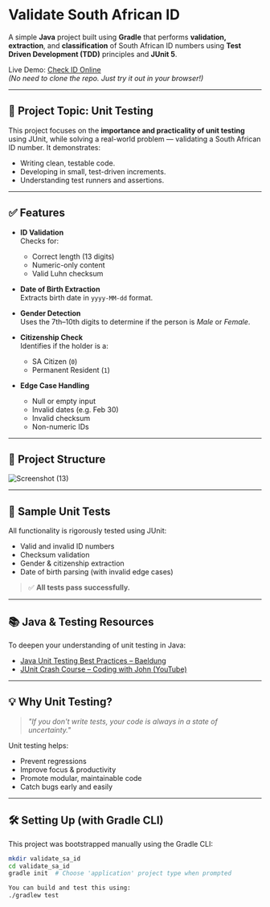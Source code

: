 # Validate South African ID

A simple **Java** project built using **Gradle** that performs **validation, extraction**, and **classification** of South African ID numbers using **Test Driven Development (TDD)** principles and **JUnit 5**.

Live Demo: [Check ID Online](https://validatesaid.netlify.app/)  
*(No need to clone the repo. Just try it out in your browser!)*

---

## 🧪 Project Topic: Unit Testing

This project focuses on the **importance and practicality of unit testing** using JUnit, while solving a real-world problem — validating a South African ID number. It demonstrates:
- Writing clean, testable code.
- Developing in small, test-driven increments.
- Understanding test runners and assertions.

---

## ✅ Features

- **ID Validation**  
  Checks for:
  - Correct length (13 digits)
  - Numeric-only content
  - Valid Luhn checksum

- **Date of Birth Extraction**  
  Extracts birth date in `yyyy-MM-dd` format.

- **Gender Detection**  
  Uses the 7th–10th digits to determine if the person is *Male* or *Female*.

- **Citizenship Check**  
  Identifies if the holder is a:
  - SA Citizen (`0`)
  - Permanent Resident (`1`)

- **Edge Case Handling**  
  - Null or empty input
  - Invalid dates (e.g. Feb 30)
  - Invalid checksum
  - Non-numeric IDs

---

## 📁 Project Structure

![Screenshot (13)](https://github.com/user-attachments/assets/96e0c8dd-fdb2-45fd-9302-e9ff9ffd580a)


---

## 🧪 Sample Unit Tests

All functionality is rigorously tested using JUnit:

- Valid and invalid ID numbers
- Checksum validation
- Gender & citizenship extraction
- Date of birth parsing (with invalid edge cases)

> ✅ **All tests pass successfully.**  

---

## 📚 Java & Testing Resources

To deepen your understanding of unit testing in Java:

- [Java Unit Testing Best Practices – Baeldung](https://www.baeldung.com/java-unit-testing-best-practices)
- [JUnit Crash Course – Coding with John (YouTube)](https://www.youtube.com/watch?v=vZm0lHciFsQ&ab_channel=CodingwithJohn)

---

## 💡 Why Unit Testing?

> *"If you don't write tests, your code is always in a state of uncertainty."*

Unit testing helps:
- Prevent regressions
- Improve focus & productivity
- Promote modular, maintainable code
- Catch bugs early and easily

---

## 🛠️ Setting Up (with Gradle CLI)

This project was bootstrapped manually using the Gradle CLI:

```bash
mkdir validate_sa_id
cd validate_sa_id
gradle init  # Choose 'application' project type when prompted

You can build and test this using:
./gradlew test
